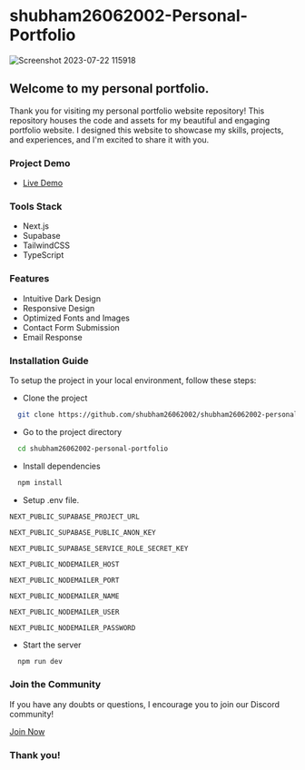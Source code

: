 
# shubham26062002-Personal-Portfolio

![Screenshot 2023-07-22 115918](https://github.com/shubham26062002/shubham26062002-personal-portfolio/assets/120495166/93020861-e13b-4dc4-91f3-6b0f193942fe)

## Welcome to my personal portfolio.

Thank you for visiting my personal portfolio website repository! This repository houses the code and assets for my beautiful and engaging portfolio website. I designed this website to showcase my skills, projects, and experiences, and I'm excited to share it with you.

### Project Demo

- [Live Demo](https://shubham26062002-personal-portfolio.vercel.app/)

### Tools Stack

 - Next.js
 - Supabase
 - TailwindCSS
 - TypeScript

### Features

- Intuitive Dark Design
- Responsive Design
- Optimized Fonts and Images
- Contact Form Submission
- Email Response

### Installation Guide

To setup the project in your local environment, follow these steps:

- Clone the project

```bash
  git clone https://github.com/shubham26062002/shubham26062002-personal-portfolio.git
```

- Go to the project directory

```bash
  cd shubham26062002-personal-portfolio
```

- Install dependencies

```bash
  npm install
```

- Setup .env file.

`NEXT_PUBLIC_SUPABASE_PROJECT_URL`

`NEXT_PUBLIC_SUPABASE_PUBLIC_ANON_KEY`

`NEXT_PUBLIC_SUPABASE_SERVICE_ROLE_SECRET_KEY`

`NEXT_PUBLIC_NODEMAILER_HOST`

`NEXT_PUBLIC_NODEMAILER_PORT`

`NEXT_PUBLIC_NODEMAILER_NAME`

`NEXT_PUBLIC_NODEMAILER_USER`

`NEXT_PUBLIC_NODEMAILER_PASSWORD`

- Start the server

```bash
  npm run dev
```

### Join the Community

If you have any doubts or questions, I encourage you to join our Discord community!

[Join Now](https://discord.gg/JE9xwDeK)

### Thank you!